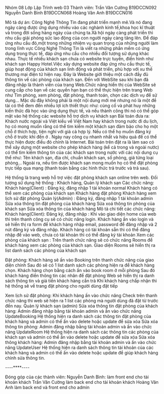 Nhóm 08 Lớp Lập Trình web 03
Thành viên:
Trần Văn Cường B19DCCN092
Nguyễn Danh Bình B19DCCN068
Hoàng Vân Anh B19DCCN016


Mô tả dự án:
Công Nghệ Thông Tin đang phát triển mạnh mẽ.Và nó đang ngày càng được ứng dụng nhiều vào các nghành kinh tế,khoa học kĩ thuật và trong đời sống hàng ngày của chúng ta.Xã hội ngày càng phát triển thì nhu cầu giải phóng sức lao động của con người ngày càng tăng lên. Để đáp ứng nhu cầu đó,một trong những nhiệm vụ quan trọng của những người làm trong lĩnh vực Công Nghệ Thông Tin là viết ra những phần mềm có ứng dụng trong thực tế, đáp ứng nhu cầu cho nhiều đối tượng sử dụng khác nhau.
Thực tế nhiều khách sạn chưa có website trực tuyến, điển hình như khách sạn Happy Hotel.Việc xây dựng website đáp ứng nhu cầu thực tế, giúp hoạt động của khách sạn linh động và phát triển, phù hợp với xu thế thương mại điện tử hiện nay.
Đây là Website giới thiệu một cách đầy đủ thông tin về các phòng của khách sạn. Đến với WebSite sau khi bạn đã đăng nhập là thành viên của trang Web.Chức năng hiển thị của WebSite sẽ cung cấp cho bạn về các quyền hạn bạn có thể thực hiện trên trang Web như Tìm phòng, xem phòng, đặt phòng, thanh toán, chọn các dịch vụ để sử dụng… Mặc dù đây không phải là một nội dung mới mẻ nhưng nó là một đề tài có thể đem đến nhiều lợi ích thiết thực như: củng cố và phát huy những kiến thức đã học vào ứng dụng thực tế, và nếu thành công thì nó có thể góp mặt vào hệ thống các website hỗ trợ dịch vụ khách sạn
Bài toán đưa ra:
Khách nước ngoài và Việt kiều về Việt Nam hay khách trong nước đi du lịch, họ có mong muốn rằng có thể tìm kiếm một khách sạn đảm bảo cho họ một chỗ ở thích hợp, tiện nghi với giá cả hợp lý. Nếu có thể họ muốn đăng ký chỗ ở trước khi đến ở . Ngày nay công cụ nhanh nhất và hiệu quả để có thể thực hiện được điều đó chính là Internet. Bài toán trên đặt ra là làm sao có thể xây dựng một website cho phép khách hàng (kể cả trong và ngoài nước) có thể tìm kiếm thông tin của các khách sạn trong nước với các nội dung cụ thể như: Tên khách sạn, địa chỉ, chuẩn khách sạn, số phòng, giá từng loại phòng... Ngoài ra, nếu tìm được khách sạn mong muốn họ có thể đặt phòng trực tiếp qua mạng (thanh toán bằng các hình thức trả trước và trả sau).

Hệ thống là trang web hỗ trợ việc đặt phòng khách sạn online trên web.
Đối tượng sử dụng hệ thống :  Khách hàng, Quản lý khách sạn
Các chức năng:
Khách hàng(Client) :
Đăng ký, đăng nhập  1 tài khoản normal
Khách hàng có thể xem các phòng của khách sạn
Khách hàng đặt phòng
Khách hàng xem lịch sử đặt phòng
Quản lý(Admin) :
Đăng ký, đăng nhập 1 tài khoản admin
Sửa xóa thông tin đặt phòng của khách hàng
Sửa xoá thông tin phòng của khách sạn
Sửa xóa thông tin của khách hàng
Mô tả chi tiết các chức năng:
Khách hàng(Client):
Đăng ký, đăng nhập : 
Khi vào giao diện home của web thì trên thanh công cụ sẽ có chức năng login. 
Khách hàng ấn vào login và sẽ hiển thị ra form để khách hàng nhập email, password để đăng nhập và 2 nút đăng ký và đăng nhập. 
Khách hàng có tài khoản sẵn thì có thể đăng nhập để vào web, chưa có tài khoản thì có thể đăng ký tài khoản
Xem các phòng của khách sạn :
 Trên thanh chức năng sẽ có chức năng Rooms để khách hàng xem các phòng của khách sạn. Giao diện Rooms sẽ hiển thị ra list danh sách các phòng của khách sạn

Đặt phòng:
Khách hàng sẽ ấn vào Booking trên thanh chức năng của giao diện chính
Sau đó sẽ có 1 list danh sách các phòng hiện ra để khách hàng chọn. Khách hàng chọn bằng cách ấn vào book room ở mỗi phòng
Sau đó khách hàng điền thông tin các nhân để đặt phòng
Web sẽ hiển thị ra danh sách thông tin và giá tiền khách hàng cần trả
Khi khách hàng chấp nhận thì hệ thống sẽ về trang đặt phòng cho người dùng đặt tiếp

Xem lịch sử đặt phòng:
Khi khách hàng ấn vào chức năng Check trên thanh chức năng thì web sẽ hiện ra 1 list các phòng mà người dùng đã đặt từ trước đến nay.
Quản lý khách sạn (admin)
Sửa xóa thông tin đặt phòng của khách hàng:
Admin đăng nhập bằng tài khoản admin và ấn vào chức năng  UpdateBooking
Hệ thống hiện ra danh sách các thông tin đặt phòng của khách hàng và admin có thể ấn vào delete hoặc update để sửa xóa
Sửa xóa thông tin phòng:
Admin đăng nhập bằng tài khoản admin và ấn vào chức năng  UpdateRoom
Hệ thống hiện ra danh sách các thông tin các phòng của khách sạn và admin có thể ấn vào delete hoặc update để sửa xóa
Sửa xóa thông khách hàng:
Admin đăng nhập bằng tài khoản admin và ấn vào chức năng  UpdateUser
Hệ thống hiện ra danh sách thông tin tài khoản của các khách hàng và admin có thể ấn vào delete hoặc update để giúp khách hàng chỉnh sửa thông tin.

----****----

Đóng góp của các thành viên:
Nguyễn Danh Bình: làm front end cho tài khoản khách
Trần Văn Cường làm back end cho tài khoản khách
Hoàng Vân Anh làm back end và front end cho admin


